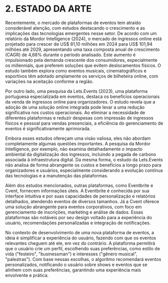 # 2. ESTADO DA ARTE

Recentemente, o mercado de plataformas de eventos tem atraído considerável atenção, com estudos destacando o crescimento e as implicações das tecnologias emergentes nesse setor. De acordo com um relatório da Mordor Intelligence (2024), o mercado de ingressos online está projetado para crescer de US$ 81,10 milhões em 2024 para US$ 101,94 milhões até 2029, apresentando uma taxa composta anual de crescimento (CAGR) de 4,68% durante o período analisado. Este aumento é impulsionado pela demanda crescente dos consumidores, especialmente os millennials, que preferem soluções que evitem deslocamentos físicos. O estudo também explora como eventos musicais, cinematográficos e esportivos têm adotado amplamente os serviços de bilheteira online, com variações na aceitação conforme a região.

Por outro lado, uma pesquisa da Lets.Events (2023), uma plataforma portuguesa especializada em eventos, destaca os benefícios operacionais da venda de ingressos online para organizadores. O estudo revela que a adoção de uma solução online integrada pode levar a uma redução significativa nos custos operacionais. Ao eliminar a necessidade de diferentes plataformas e reduzir despesas com impressão de ingressos físicos e pessoal para vendas presenciais, a eficiência do gerenciamento de eventos é significativamente aprimorada.

Embora esses estudos ofereçam uma visão valiosa, eles não abordam completamente algumas questões importantes. A pesquisa da Mordor Intelligence, por exemplo, não examina detalhadamente o impacto ambiental da digitalização dos ingressos, incluindo a pegada de carbono associada à infraestrutura digital. Da mesma forma, o estudo da Lets.Events não analisa de forma abrangente os custos e benefícios a longo prazo para organizadores e usuários, especialmente considerando a evolução contínua das tecnologias e a manutenção das plataformas.

Além dos estudos mencionados, outras plataformas, como Eventbrite e Cvent, fornecem informações úteis. A Eventbrite é conhecida por sua interface intuitiva e por suas capacidades de personalização e relatórios detalhados, atendendo eventos de diversos tamanhos. Já a Cvent oferece uma solução abrangente para eventos corporativos, com foco em gerenciamento de inscrições, marketing e análise de dados. Essas plataformas são notáveis por seu design voltado para a experiência do usuário, recomendações personalizadas e integração de notificações.

No contexto de desenvolvimento de uma nova plataforma de eventos, a ideia é simplificar a experiência do usuário, fazendo com que os eventos relevantes cheguem até ele, em vez do contrário. A plataforma permitirá que o usuário crie um perfil, escolhendo suas preferências, como estilo de vida ("festeiro", "businessman") e interesses ("gênero musical", "palestras"). Com base nessas escolhas, o algoritmo recomendará eventos personalizados, notificando o usuário sobre shows e eventos que se alinhem com suas preferências, garantindo uma experiência mais envolvente e prática.

